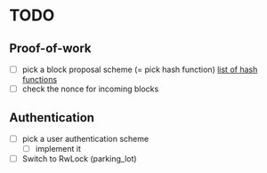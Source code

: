 # TODO
## Proof-of-work
- [ ] pick a block proposal scheme (= pick hash function) [list of hash functions](https://en.bitcoinwiki.org/wiki/List_of_hash_functions)
- [ ] check the nonce for incoming blocks

## Authentication
- [ ] pick a user authentication scheme
    - [ ] implement it

- [ ] Switch to RwLock (parking_lot)
